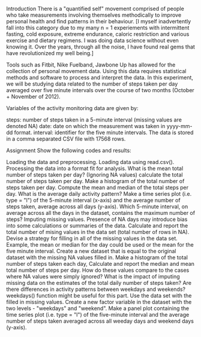 Introduction
There is a "quantified self" movement comprised of people who take measurements involving themselves methodically to improve personal health and find patterns in their behaviour. [I myself inadvertently fall into this category due to my many n = 1 experiements with intermittent fasting, cold exposure, extreme endurance, caloric restriction and various exercise and dietary regimens. I was doing data science without even knowing it. Over the years, through all the noise, I have found real gems that have revolutionized my well being.]

Tools such as Fitbit, Nike Fuelband, Jawbone Up has allowed for the collection of personal movement data. Using this data requires statistical methods and software to process and interpret the data. In this experiment, we will be studying data related to the number of steps taken per day averaged over five minute intervals over the course of two months (October + November of 2012).

Variables of the activity monitoring data are given by:

steps: number of steps taken in a 5-minute interval (missing values are denoted NA)
date: date on which the measurement was taken in yyyy-mm-dd format.
interval: identifier for the five minute intervals.
The data is stored in a comma separated CSV file with 17568 rows.

Assignment
Show the following codes and results:

Loading the data and preprocessing.
Loading data using read.csv().
Processing the data into a format fit for analysis.
What is the mean total number of steps taken per day?
(Ignoring NA values) calculate the total number of steps taken per day.
Make a histogram of the total number of steps taken per day.
Compute the mean and median of the total steps per day.
What is the average daily activity pattern?
Make a time series plot (i.e. type = "l") of the 5-minute interval (x-axis) and the average number of steps taken, average across all days (y-axis).
Which 5-minute interval, on average across all the days in the dataset, contains the maximum number of steps?
Imputing missing values. Presence of NA days may introduce bias into some calculations or summaries of the data.
Calculate and report the total number of mising values in the data set (total number of rows in NA).
Devise a strategy for filling in all of the missing values in the data set. Example, the mean or median for the day could be used or the mean for the five minute interval.
Create a new dataset that is equal to the original dataset with the missing NA values filled in.
Make a histogram of the total number of steps taken each day, Calculate and report the median and mean total number of steps per day. How do these values compare to the cases where NA values were simply ignored? What is the impact of imputing missing data on the estimates of the total daily number of steps taken?
Are there differences in activity patterns between weekdays and weekends? weekdays() function might be useful for this part. Use the data set with the filled in missing values.
Create a new factor variable in the dataset with the two levels - "weekdays" and "weekend".
Make a panel plot containing the time series plot (i.e. type = "l") of the five-minute interval and the average number of steps taken averaged across all weeday days and weekend days (y-axis).
